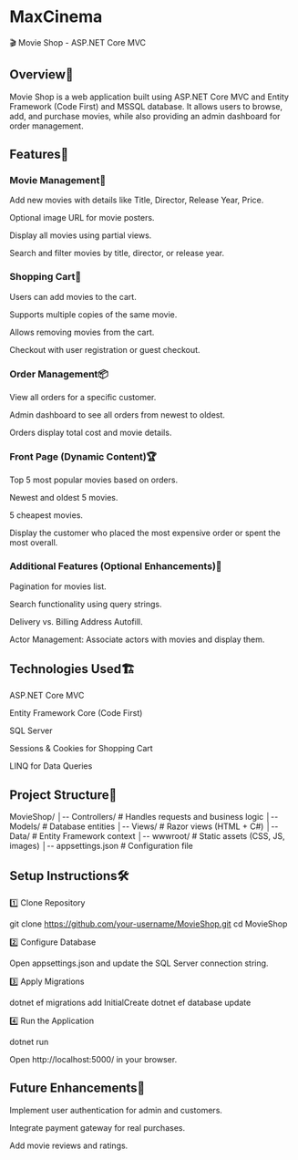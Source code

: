 # MaxCinema
🎬 Movie Shop - ASP.NET Core MVC

## Overview📌

Movie Shop is a web application built using ASP.NET Core MVC and Entity Framework (Code First) and MSSQL database. It allows users to browse, add, and purchase movies, while also providing an admin dashboard for order management.

## Features🚀

### Movie Management🎥

Add new movies with details like Title, Director, Release Year, Price.

Optional image URL for movie posters.

Display all movies using partial views.

Search and filter movies by title, director, or release year.

### Shopping Cart🛒

Users can add movies to the cart.

Supports multiple copies of the same movie.

Allows removing movies from the cart.

Checkout with user registration or guest checkout.

### Order Management📦

View all orders for a specific customer.

Admin dashboard to see all orders from newest to oldest.

Orders display total cost and movie details.

### Front Page (Dynamic Content)🏆

Top 5 most popular movies based on orders.

Newest and oldest 5 movies.

5 cheapest movies.

Display the customer who placed the most expensive order or spent the most overall.

### Additional Features (Optional Enhancements)🔎

Pagination for movies list.

Search functionality using query strings.

Delivery vs. Billing Address Autofill.

Actor Management: Associate actors with movies and display them.

## Technologies Used🏗️

ASP.NET Core MVC

Entity Framework Core (Code First)

SQL Server

Sessions & Cookies for Shopping Cart

LINQ for Data Queries

## Project Structure📂

MovieShop/
│-- Controllers/        # Handles requests and business logic
│-- Models/            # Database entities
│-- Views/             # Razor views (HTML + C#)
│-- Data/              # Entity Framework context
│-- wwwroot/           # Static assets (CSS, JS, images)
│-- appsettings.json   # Configuration file

## Setup Instructions🛠️

1️⃣ Clone Repository

git clone https://github.com/your-username/MovieShop.git
cd MovieShop

2️⃣ Configure Database

Open appsettings.json and update the SQL Server connection string.

3️⃣ Apply Migrations

dotnet ef migrations add InitialCreate
dotnet ef database update

4️⃣ Run the Application

dotnet run

Open http://localhost:5000/ in your browser.

## Future Enhancements🎯

Implement user authentication for admin and customers.

Integrate payment gateway for real purchases.

Add movie reviews and ratings.
